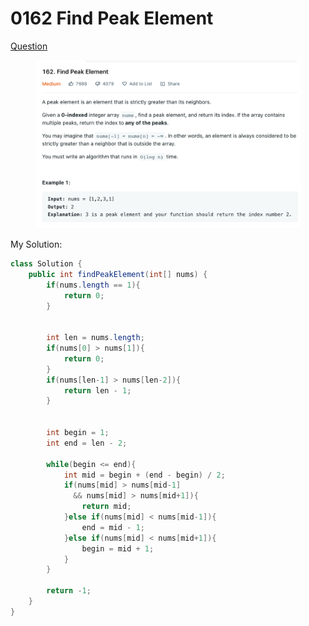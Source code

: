 # 0162 Find Peak Element

[Question](https://leetcode.com/problems/find-peak-element/)

<figure><img src="../.gitbook/assets/image (1).png" alt=""><figcaption></figcaption></figure>



My Solution:

```java
class Solution {
    public int findPeakElement(int[] nums) {
        if(nums.length == 1){
            return 0;
        }
        
        
        int len = nums.length;
        if(nums[0] > nums[1]){
            return 0;
        }
        if(nums[len-1] > nums[len-2]){
            return len - 1;
        }
        
        
        int begin = 1;
        int end = len - 2;
        
        while(begin <= end){
            int mid = begin + (end - begin) / 2;
            if(nums[mid] > nums[mid-1]
              && nums[mid] > nums[mid+1]){
                return mid;
            }else if(nums[mid] < nums[mid-1]){
                end = mid - 1;
            }else if(nums[mid] < nums[mid+1]){
                begin = mid + 1;
            }
        }
        
        return -1;
    }
}
```
